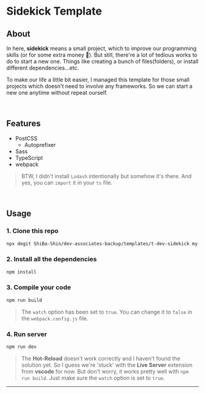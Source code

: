 # Sidekick Template

## __About__

In here, **sidekick** means a small project, which to improve our programming skills (or for some extra money 🤑). But still, there're a lot of tedious works to do to start a new one. Things like creating a bunch of files(folders), or install different dependencies...etc.

To make our life a little bit easier, I managed this template for those small projects which doesn't need to involve any frameworks.  So we can start a new one anytime without repeat ourself.

<br>

## __Features__

* PostCSS
  * Autoprefixer
* Sass
* TypeScript
* webpack

> BTW, I didn't install `Lodash` intentionally but somehow it's there. And yes, you can `import` it in your `ts` file.

<br>

## __Usage__

### __1. Clone this repo__

```bash
npx degit ShiBa-Shin/dev-associates-backup/templates/t-dev-sidekick my-project
```

### __2. Install all the dependencies__

```bash
npm install
```

### __3. Compile your code__

```bash
npm run build
```

> The `watch` option has been set to `true`. You can change it to `false` in the `webpack.config.js` file.

### __4. Run server__

```bash
npm run dev
```

> The **Hot-Reload** doesn't work correctly and I haven't found the solution yet. So I guess we're 'stuck' with the **Live Server** extension from **vscode** for now. But don't worry, it works pretty well with `npm run build`. Just make sure the `watch` option is set to `true`.
---



